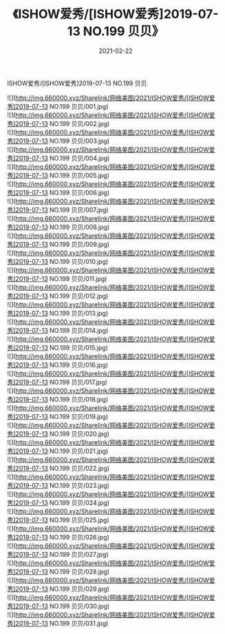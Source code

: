 ﻿---
layout: post
title:  《ISHOW爱秀/[ISHOW爱秀]2019-07-13 NO.199 贝贝》
date:   2021-02-22
img: http://img.660000.xyz/Sharelink/网络美图/2021/ISHOW爱秀/[ISHOW爱秀]2019-07-13 NO.199 贝贝/000.jpg
categories: [美女, 清纯, 唯美]
---

ISHOW爱秀/[ISHOW爱秀]2019-07-13 NO.199 贝贝

 ![](http://img.660000.xyz/Sharelink/网络美图/2021/ISHOW爱秀/[ISHOW爱秀]2019-07-13 NO.199 贝贝/001.jpg) <br>![](http://img.660000.xyz/Sharelink/网络美图/2021/ISHOW爱秀/[ISHOW爱秀]2019-07-13 NO.199 贝贝/002.jpg) <br>![](http://img.660000.xyz/Sharelink/网络美图/2021/ISHOW爱秀/[ISHOW爱秀]2019-07-13 NO.199 贝贝/003.jpg) <br>![](http://img.660000.xyz/Sharelink/网络美图/2021/ISHOW爱秀/[ISHOW爱秀]2019-07-13 NO.199 贝贝/004.jpg) <br>![](http://img.660000.xyz/Sharelink/网络美图/2021/ISHOW爱秀/[ISHOW爱秀]2019-07-13 NO.199 贝贝/005.jpg) <br>![](http://img.660000.xyz/Sharelink/网络美图/2021/ISHOW爱秀/[ISHOW爱秀]2019-07-13 NO.199 贝贝/006.jpg) <br>![](http://img.660000.xyz/Sharelink/网络美图/2021/ISHOW爱秀/[ISHOW爱秀]2019-07-13 NO.199 贝贝/007.jpg) <br>![](http://img.660000.xyz/Sharelink/网络美图/2021/ISHOW爱秀/[ISHOW爱秀]2019-07-13 NO.199 贝贝/008.jpg) <br>![](http://img.660000.xyz/Sharelink/网络美图/2021/ISHOW爱秀/[ISHOW爱秀]2019-07-13 NO.199 贝贝/009.jpg) <br>![](http://img.660000.xyz/Sharelink/网络美图/2021/ISHOW爱秀/[ISHOW爱秀]2019-07-13 NO.199 贝贝/010.jpg) <br>![](http://img.660000.xyz/Sharelink/网络美图/2021/ISHOW爱秀/[ISHOW爱秀]2019-07-13 NO.199 贝贝/011.jpg) <br>![](http://img.660000.xyz/Sharelink/网络美图/2021/ISHOW爱秀/[ISHOW爱秀]2019-07-13 NO.199 贝贝/012.jpg) <br>![](http://img.660000.xyz/Sharelink/网络美图/2021/ISHOW爱秀/[ISHOW爱秀]2019-07-13 NO.199 贝贝/013.jpg) <br>![](http://img.660000.xyz/Sharelink/网络美图/2021/ISHOW爱秀/[ISHOW爱秀]2019-07-13 NO.199 贝贝/014.jpg) <br>![](http://img.660000.xyz/Sharelink/网络美图/2021/ISHOW爱秀/[ISHOW爱秀]2019-07-13 NO.199 贝贝/015.jpg) <br>![](http://img.660000.xyz/Sharelink/网络美图/2021/ISHOW爱秀/[ISHOW爱秀]2019-07-13 NO.199 贝贝/016.jpg) <br>![](http://img.660000.xyz/Sharelink/网络美图/2021/ISHOW爱秀/[ISHOW爱秀]2019-07-13 NO.199 贝贝/017.jpg) <br>![](http://img.660000.xyz/Sharelink/网络美图/2021/ISHOW爱秀/[ISHOW爱秀]2019-07-13 NO.199 贝贝/018.jpg) <br>![](http://img.660000.xyz/Sharelink/网络美图/2021/ISHOW爱秀/[ISHOW爱秀]2019-07-13 NO.199 贝贝/019.jpg) <br>![](http://img.660000.xyz/Sharelink/网络美图/2021/ISHOW爱秀/[ISHOW爱秀]2019-07-13 NO.199 贝贝/020.jpg) <br>![](http://img.660000.xyz/Sharelink/网络美图/2021/ISHOW爱秀/[ISHOW爱秀]2019-07-13 NO.199 贝贝/021.jpg) <br>![](http://img.660000.xyz/Sharelink/网络美图/2021/ISHOW爱秀/[ISHOW爱秀]2019-07-13 NO.199 贝贝/022.jpg) <br>![](http://img.660000.xyz/Sharelink/网络美图/2021/ISHOW爱秀/[ISHOW爱秀]2019-07-13 NO.199 贝贝/023.jpg) <br>![](http://img.660000.xyz/Sharelink/网络美图/2021/ISHOW爱秀/[ISHOW爱秀]2019-07-13 NO.199 贝贝/024.jpg) <br>![](http://img.660000.xyz/Sharelink/网络美图/2021/ISHOW爱秀/[ISHOW爱秀]2019-07-13 NO.199 贝贝/025.jpg) <br>![](http://img.660000.xyz/Sharelink/网络美图/2021/ISHOW爱秀/[ISHOW爱秀]2019-07-13 NO.199 贝贝/026.jpg) <br>![](http://img.660000.xyz/Sharelink/网络美图/2021/ISHOW爱秀/[ISHOW爱秀]2019-07-13 NO.199 贝贝/027.jpg) <br>![](http://img.660000.xyz/Sharelink/网络美图/2021/ISHOW爱秀/[ISHOW爱秀]2019-07-13 NO.199 贝贝/028.jpg) <br>![](http://img.660000.xyz/Sharelink/网络美图/2021/ISHOW爱秀/[ISHOW爱秀]2019-07-13 NO.199 贝贝/029.jpg) <br>![](http://img.660000.xyz/Sharelink/网络美图/2021/ISHOW爱秀/[ISHOW爱秀]2019-07-13 NO.199 贝贝/030.jpg) <br>![](http://img.660000.xyz/Sharelink/网络美图/2021/ISHOW爱秀/[ISHOW爱秀]2019-07-13 NO.199 贝贝/031.jpg) <br>